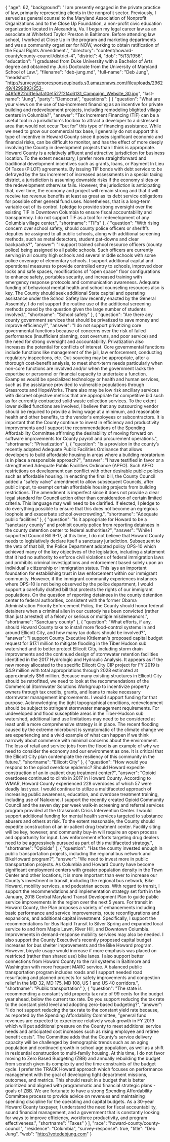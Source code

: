 {
  "age": 62,
  "background": "I am presently engaged in the private practice of law, primarily representing clients in the nonprofit sector. Previously, I served as general counsel to the Maryland Association of Nonprofit Organizations and to the Close Up Foundation, a non-profit civic education organization located in Alexandria, Va. I began my legal career law as an associate at Whiteford Taylor Preston in Baltimore. Before attending law school, I worked at Close Up in the program and marketing departments and was a community organizer for NOW, working to obtain ratification of the Equal Rights Amendment.",
  "directory": "content/howard-county/county-council/district-4",
  "district": 4,
  "dob": "5/13/1956",
  "education": "I graduated from Duke University with a Bachelor of Arts degree and obtained my Juris Doctorate from the University of Maryland School of Law.",
  "filename": "deb-jung.md",
  "full-name": "Deb Jung",
  "headshot": "http://surveygizmoresponseuploads.s3.amazonaws.com/fileuploads/296249/4299893/253-a49fd822d31e5a1a10e1527f2f4c6131_Campaign_Website_30.jpg",
  "last-name": "Jung",
  "party": "Democrat",
  "questions": [
    {
      "question": "What are your views on the use of tax-increment financing as an incentive for private building and redevelopment projects, including remodeling blighted village centers in Columbia?",
      "answer": "Tax Increment Financing (TIF) can be a useful tool in a jurisdiction's toolbox to attract a developer to a distressed area that would not occur \"but for\" this type of financing assistance.  While we need to grow our commercial tax base, I generally do not support this type of incentive in Howard County since it poses significant economic and financial risks, can be difficult to monitor, and has the effect of more deeply involving the County in development projects than I think is appropriate.  Howard County is a relatively affluent and attractive jurisdiction for business location.  To the extent necessary, I prefer more straightforward and traditional development incentives such as grants, loans, or Payment In Lieu Of Taxes (PILOT) agreements.    By issuing TIF bonds with debt service to be defrayed by the tax increment of increased assessments in a special taxing district, a jurisdiction is assuming downside risks if the economy slides or the redevelopment otherwise fails.  However, the jurisdiction is anticipating that, over time, the economy and project will remain strong and that it will receive tax revenue benefits at least as great as its debt service obligations for possible other general fund uses.  Nonetheless, that is a long-term variable out of its control.   I pledge to provide strong oversight over the existing TIF in Downtown Columbia to ensure fiscal accountability and transparency.  I do not support TIF as a tool for redevelopment of any Columbia village center.",
      "shortname": "TIFs"
    },
    {
      "question": "With rising concern over school safety, should county police officers or sheriff’s deputies be assigned to all public schools, along with additional screening methods, such as metal detectors, student pat-downs and clear backpacks?",
      "answer": "I support trained school resource officers (county police) being assigned to all public schools. Such officers are currently serving in all county high schools and several middle schools with some police coverage of elementary schools.  I support additional capital and operational measures to provide controlled entry to schools, improved door locks and safe spaces, modifications of \"open space\" floor configurations to enhance safety, portables security, and increased training with emergency response protocols and communication awareness.  Adequate funding of behavioral mental health and school counseling resources also is key. The County should seek additional State capital and operating assistance under the School Safety law recently enacted by the General Assembly.  I do not support the routine use of the additional screening methods posed by the question given the large number of students involved.",
      "shortname": "School safety"
    },
    {
      "question": "Are there any county government services that should be privatized to save money and improve efficiency?",
      "answer": "I do not support privatizing core governmental functions because of concerns over the risk of failed performance (insufficient planning, cost overruns, and poor service) and the need for strong oversight and accountability.  Privatization also increases the potential for conflicts of interest. Core governmental functions include functions like management of the jail, law enforcement, conducting regulatory inspections, etc.   Out-sourcing may be appropriate, after a thorough cost-benefit analysis, to meet short-term needs particularly when non-core functions are involved and/or when the government lacks the expertise or personnel or financial capacity to undertake a function. Examples would be specialized technology or health and human services, such as the assistance provided to vulnerable populations through Grassroots and HopeWorks. There also may be low risk ancillary services with discreet objective metrics that are appropriate for competitive bid such as for currently contracted solid waste collection services. To the extent lower skilled functions are involved, I believe that any outsourcing vendor should be required to provide a living wage at a minimum, and reasonable health and other benefits, to the vendor's employees or subcontractors.  It is important that the County continue to invest in efficiency and productivity improvements and I support the recommendations of the Spending Affordability Committee affirming the desirability of moving forward on software improvements for County payroll and procurement operations.",
      "shortname": "Privatization"
    },
    {
      "question": "Is a provision in the county’s recently adopted Adequate Public Facilities Ordinance that allows developers to build affordable housing in areas where a building moratorium is in place a responsible approach?",
      "answer": "I have testified in favor or a strengthened Adequate Public Facilities Ordinance (APFO). Such APFO restrictions on development can conflict with other desirable public policies such as affordable housing. In enacting the final bill, the County Council added a \"safety valve\" amendment to allow subsequent Councils, after public input, to exempt certain affordable housing projects from building restrictions. The amendment is imperfect since it does not provide a clear legal standard for Council action other than consideration of certain limited criteria. This language may well need to be clarified. If elected, I pledge to do everything possible to ensure that this does not become an egregious loophole and exacerbate school overcrowding.",
      "shortname": "Adequate public facilities"
    },
    {
      "question": "Is it appropriate for Howard to be a “sanctuary county” and prohibit county police from reporting detainees in the county detention center to federal authorities?",
      "answer": "While I supported Council Bill 9-17, at this time, I do not believe that Howard County needs to legislatively declare itself a sanctuary jurisdiction. Subsequent to the veto of that bill, the Police Department adopted policy OPS-10 which achieved many of the key objectives of the legislation, including a statement that it had no authority to enforce civil violations of federal immigration laws and prohibits criminal investigations and enforcement based solely upon an individual's citizenship or immigration status. This lays an important foundation for establishing trust in law enforcement within our immigrant community. However, if the immigrant community experiences instances where OPS-10 is not being observed by the police department, I would support a carefully drafted bill that protects the rights of our immigrant populations.  On the question of reporting detainees in the county detention center to federal authorities, consistent with the former Obama Administration Priority Enforcement Policy, the County should honor federal detainers when a criminal alien in our custody has been convicted (rather than just arrested) of a felony or serious or multiple misdemeanors.",
      "shortname": "Sanctuary county"
    },
    {
      "question": "What efforts, if any, should Howard County take to install more flood-control systems in and around Ellicott City, and how many tax dollars should be involved?",
      "answer": "I support County Executive Kittleman's proposed capital budget request for $17.1 million to mitigate flooding in the Tiber Hudson sub watershed and to better protect Ellicott City, including storm drain improvements and the continued design of stormwater retention facilities identified in the 2017 Hydrologic and Hydraulic Analysis.  It appears as if the new money allocated to the specific Ellicott City CIP project for FY  2019 is $4.9 million with total appropriations through 2028 estimated at approximately $56 million.  Because many existing structures in Ellicott City should be retrofitted, we need to look at the recommendations of the Commercial Stormwater Solutions Workgroup to incentivize property owners through tax credits, grants, and loans to make necessary stormwater management improvements. I would support funding for that purpose.  Acknowledging the tight topographical conditions, redevelopment should be subject to stringent stormwater management requirements.  For undeveloped and flood susceptible areas in the Tiber-Hudson sub watershed, additional land use limitations may need to be considered at least until a more comprehensive strategy is in place.   The recent flooding caused by the extreme microburst is symptomatic of the climate change we are experiencing and a vivid example of what can happen if we think narrowly about commerce with minimal concerns about the environment. The loss of retail and service jobs from the flood is an example of why we need to consider the economy and our environment as one.  It is critical that the Ellicott City plan contemplate the resiliency of this community in the future.",
      "shortname": "Ellicott City"
    },
    {
      "question": "How would you respond to the opiod overdose epidemic? Should Howard expedite construction of an in-patient drug treatment center?",
      "answer": "Opioid overdoses continued to climb in 2017 in Howard County.  According to WMAR, Howard County experienced 228 overdoses of which 57 were deadly last year.  I would continue to utilize a multifaceted approach of increasing public awareness, education, and overdose treatment training, including use of Naloxone. I support the recently created Opioid Community Council and the seven day per week walk-in screening and referral services program provided at the Grassroots Crisis Intervention Center. I would support additional funding for mental health services targeted to substance abusers and others at risk. To the extent reasonable, the County should expedite construction of an in-patient drug treatment center.  Facility siting will be key, however, and community buy-in will require an open process and opportunity for input.  Law enforcement efforts targeting drug dealers need to be aggressively pursued as part of this multifaceted strategy.",
      "shortname": "Opioids"
    },
    {
      "question": "Has the county invested enough in public transportation projects, including the regional bus network and BikeHoward program?",
      "answer": "We need to invest more in public transportation projects.  As Columbia and Howard County have become significant employment centers with greater population density in the Town Center and other locations, it is more important than ever to increase our County's investment in transit, including the regional bus network, Bike Howard, mobility services, and pedestrian access. With regard to transit, I support the recommendations and implementation strategy set forth in the January,  2018 Central Maryland Transit Development Plan to guide public service improvements in the region over the next 5 years.   For transit in Howard County, the Plan proposes a variety of enhancements including basic performance and service improvements, route reconfigurations and expansions, and additional capital investment.  Specifically, I support the recommendations for Bus Rapid Transit to Silver Spring and expanded local service to and from Maple Lawn,  River Hill, and Downtown Columbia.  Improvements in demand-response mobility services may also be needed.   I also support the County Executive's recently proposed capital budget increases for bus shelter improvements and the Bike Howard program. However, bicycle usage would increase if more emphasis was placed on restricted (rather than shared use) bike lanes.  I also support better connections from Howard County to the rail systems in Baltimore and Washington with more frequent MARC service.   A balanced public transportation program includes roads and I support needed road resurfacing and planned projects for safety improvements and congestion relief in the MD 32, MD 175, MD 108, US 1 and US 40 corridors.",
      "shortname": "Public transportation"
    },
    {
      "question": "The state is recommending a constant yield property tax rate of 99 cents for the budget year ahead, below the current tax rate. Do you support reducing the tax rate to the constant yield level and adopting zero-based budgeting?",
      "answer": "I do not support reducing the tax rate to the constant yield rate because, as reported by the Spending Affordability Committee, \"general fund revenues are expected to experience relatively weak growth in FY 2019 which will put additional pressure on the County to meet additional service needs and anticipated cost increases such as rising employee and retiree benefit costs\". The Committee adds that the County's service delivery capacity will be challenged by demographic trends such as an aging population and continued growth in school age population, as well as a shift in residential construction to multi-family housing.   At this time, I do not favor moving to Zero Based Budgeting (ZBB) and annually rebuilding the budget from scratch given its complexity and the time constraints of the budget cycle. I prefer the TRACK Howard approach which focuses on performance management with the goal of developing tight department missions, outcomes, and metrics. This should result in a budget that is better prioritized and aligned with programmatic and financial strategic plans - goals of ZBB. We are fortunate to have a strong Spending Affordability Committee process to provide advice on revenues and maintaining spending discipline for the operating and capital budgets. As a 30-year Howard County taxpayer, I understand the need for fiscal accountability, sound financial management, and a government that is constantly looking for ways to improve efficiency, workforce productivity, and program effectiveness.",
      "shortname": "Taxes"
    }
  ],
  "race": "howard-county/county-council",
  "residence": "Columbia",
  "survey-response": true,
  "title": "Deb Jung",
  "web": "http://votedebjung.com"
}
